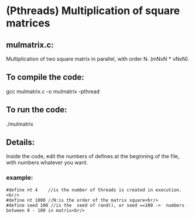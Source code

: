 # (Pthreads) Multiplication of square matrices

## mulmatrix.c:
Multiplication of two square matrix in parallel, with order N.
(mNxN * vNxN).

## To compile the code:
gcc mulmatrix.c -o mulmatrix -pthread

## To run the code:
./mulmatrix

## Details:
Inside the code, edit the numbers of defines at the beginning of the file, with numbers whatever you want.

### example:<br/>
```
#define nt 4    //is the number of threads is created in execution.<br/>
#define nt 1000 //N:is the order of the matrix square<br/>
#define seed 100 //is the  seed of rand(), or seed ==100 ->  numbers between 0 - 100 in matrix<br/>
```
